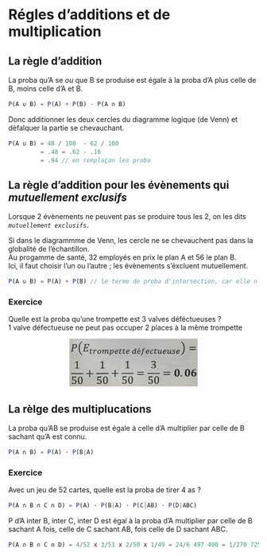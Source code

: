# **Régles d’additions et de multiplication**
## **La règle d’addition**
La proba qu’A se _ou_ que B se produise est égale à la proba d’A plus celle de B, moins celle d’A et B.
```js
P(A ∪ B) = P(A) + P(B) - P(A ∩ B)
```
Donc additionner les deux cercles du diagramme logique (de Venn) et défalquer la partie se chevauchant.
```js
P(A ∪ B) = 48 / 100  - 62 / 100
         = .48 = .62 - .16
         = .94 // en remplaçan les proba
```
## **La règle d’addition pour les évènements qui _mutuellement exclusifs_**
Lorsque 2 évènements ne peuvent pas se produire tous les 2, on les dits _`mutuellement exclusifs`_.

Si dans le diagrammme de Venn, les cercle ne se chevauchent pas dans la globalité de l’échantillon.  
Au progamme de santé, 32 employés en prix le plan A et 56 le plan B.  
Ici, il faut choisir l’un ou l’autre ; les évènements s’éxcluent mutuellement.
```js
P(A ∪ B) = P(A) + P(B) // le terme de proba d'intersection, car elle n'exista pas pour les évènements mutuelleemnts exclusifs
```
### Exercice
Quelle est la proba qu’une trompette est 3 valves déféctueuses ?  
1 valve défectueuse ne peut pas occuper 2 places à la même trompette  
<a href="#"><div align="center"><img src="../../assets/addition4Non-exclusiveEvents.jpg" height="96px"></div></a>

## **La rèlge des multiplucations**
La proba qu’AB se produise est égale à celle d’A multiplier par celle de B sachant qu’A est connu.
```js
P(A ∩ B) = P(A) · P(B|A)
```
### Exercice
Avec un jeu de 52 cartes, quelle est la proba de tirer 4 as ?
```js
P(A ∩ B ∩ C ∩ D) = P(A) · P(B|A) · P(C|AB) · P(D|ABC)
```
P d’A inter B, inter C, inter D est égal à la proba d’A multiplier par celle de B sachant A fois, celle de C sachant AB, fois celle de D sachant ABC.
```js
P(A ∩ B ∩ C ∩ D) = 4/52 x 3/51 x 2/50 x 1/49 = 24/6 497 400 = 1/270 725
```